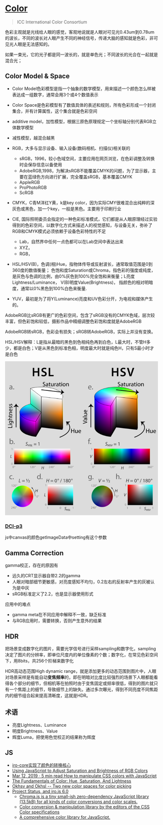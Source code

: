 # [Color](https://www.color.org/index.xalter)
> ICC International Color Consortium

色彩主观就是光线给人眼的感觉，客观地说就是人眼对可见光0.43um到0.78um的波长，不同的波长对人眼产生不同的神经信号，传递大脑的感知就是色彩，非可见光人眼是无法感知的。

如果一束光，它的光子都是同一波长的，就是单色光；不同波长的光合在一起就是混合光；

## Color Model & Space

- Color Model色彩模型是指一个抽象的数学模型，用来描述一个颜色怎么样被表达成一组数字，通常会用3个或4个数值表示
- Color Space是色彩模型有了数值具体的表述和规则，所有色彩形成一个封闭集合，并有计算属性，这个集合就是色彩空间

- additive model，加性模型，根据三原色原理规定一个坐标轴分别代表RGB立体数学模型
- 减性模型，越混合越黑


- RGB，大多与显示设备、输入设备(数码相机、扫描仪)相关联的
    - sRGB，1996，较小色域空间，主要应用在网页浏览，在色彩调整及转换时会保存信息以备使用
    - AdobeRGB,1998，为解决sRGB不能覆盖CMYK的问题，为了显示器，主要在蓝绿色方向进行扩展，完全覆盖sRGB，基本覆盖CMYK
    - AppleRGB
    - ProPhotoRGB
    - ScRGB
- CMYK，C青M洋红Y黄，k是key color，因为实际CMY很难混合出纯粹的深灰色或黑色，加一个key，一般是黑色。主要用于印刷行业
- CIE, 国际照明委员会指定的一种色彩标准模式，它们都是从人眼原理经过实验得到的色彩空间，以数字化方式来描述人的视觉感知，与设备无关，弥补了RGB和CMYK模式必须依赖于设备色彩特性的不足
    - Lab，自然界中任何一点色都可以在Lab空间中表达出来
    - XYZ，
    - RGB，
- HSL/HSV(B)，色调(相)Hue，指物体传导或反射波长，通常取值范围是0到360度的数值衡量； 色饱和度Saturation或Chroma，指色彩的强度或纯度，是灰色与色调的比例，由0%灰色到100%完全饱和来衡量；L亮度Lightness/Luminance， V(B)明度Value(Brightness)， 指颜色的相对明暗度，通常以0%黑色到100%白色来衡量.
- YUV，最初是为了将Y(Luminance)亮度和UV色彩分开，为电视和媒体产生的。


AdobeRGB比sRGB有更广的色彩空间，包含了sRGB没有的CMYK色域，层次较丰富，但色彩饱和较低，摄影作品中精细调整色彩饱和度就是AdobeRGB

AdobeRGB转sRGB，色彩会有损失；sRGB转AdobeRGB，实际上并没有变换。

HSL/HSV解释：L是指从最暗的黑色到色相纯色再到白色，L最大时，不管H多少，都是白色；V是从黑色到标准色相，明度最大时就是纯色H，只有S最小时才是白色

![](../images/cg/hsl_hsv.png)

### [DCI-p3](https://www.color.org/chardata/rgb/DCIP3.xalter)

js中canvas的颜色getImageData中setting有这个参数

## Gamma Correction

gamma校正，存在的原因有

- 远久的CRT显示器自带2.2的gamma
- 人眼对暗部细节更敏感，对亮度感知不均匀，0.2左右的反射率产生的灰被认为是中灰
- sRGB标准定义了2.2，也是显示器使用形式

应用中的难点

- gamma meta在不同应用中解释不一致，缺乏标准
- 与RGB应用时，需要转换，否则产生意外的结果

## HDR

把场景变成数字化的图片，需要光学信号进行采样sampling和数字化，sampling决定了图片的分辨率，即单位尺度内的单位像素的个数；数字化，在常见色彩空间下，用8bits，共256个阶梯来数字化

HDR高动态范围High dynamic range，就是添加更多的动态范围到图片中，人眼对场景采样是有能自动**变焦频率**的，即在明暗对比度比较强烈的场景下人眼都能看得各个部分的细节，但相机等在拍照时由于变焦固定或频率很低，得到的图片就只有一个焦距上的细节，导致细节上的缺失。通过多次曝光，得到不同亮度不同焦距内的细节组合起来提高清晰度，这就是HDR。

## 术语

- 亮度Lightness、Luminance
- 明度Brightness、Value
- 辉度Luma，把使用色觉校正的结果称为辉度

## JS

- [iro-core实现了颜色的转换核心](https://github.com/irojs/iro-core)
- [Using JavaScript to Adjust Saturation and Brightness of RGB Colors](https://css-tricks.com/using-javascript-to-adjust-saturation-and-brightness-of-rgb-colors/#top-of-site)
- [Mar 12, 2019 ⋅ 5 min read How to manipulate CSS colors with JavaScript](https://blog.logrocket.com/how-to-manipulate-css-colors-with-javascript-fb547113a1b8/)
- [The Fundamentals of Color: Hue, Saturation, And Lightness](https://vanseodesign.com/web-design/hue-saturation-and-lightness/)
- [Okhsv and Okhsl -- Two new color spaces for color picking](https://bottosson.github.io/posts/colorpicker/)
- [Project Status, and iro.js 6.0](https://github.com/jaames/iro.js/issues/217#issuecomment-1214403290)
    - [Chroma.js is a tiny small-ish zero-dependency JavaScript library (13.5kB) for all kinds of color conversions and color scales.](https://github.com/gka/chroma.js/)
    - [Color conversion & manipulation library by the editors of the CSS Color specifications ](https://github.com/LeaVerou/color.js)
    - [A comprehensive color library for JavaScript.](https://github.com/Evercoder/culori)